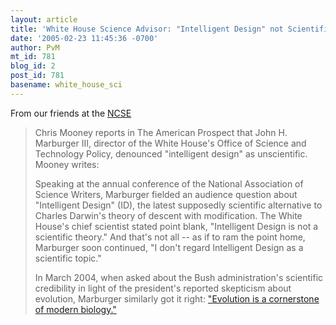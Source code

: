 ```yaml
---
layout: article
title: 'White House Science Advisor: "Intelligent Design" not Scientific'
date: '2005-02-23 11:45:36 -0700'
author: PvM
mt_id: 781
blog_id: 2
post_id: 781
basename: white_house_sci
---
```

From our friends at the [NCSE](http://www.ncseweb.org/resources/news/2005/US/768_white_house_science_advisor__2_22_2005.asp)

>  Chris Mooney reports in The American Prospect that John H. Marburger III, director of the White House's Office of Science and Technology Policy, denounced "intelligent design" as unscientific. Mooney writes:
> 
> Speaking at the annual conference of the National Association of Science Writers, Marburger fielded an audience question about "Intelligent Design" (ID), the latest supposedly scientific alternative to Charles Darwin's theory of descent with modification. The White House's chief scientist stated point blank, "Intelligent Design is not a scientific theory." And that's not all -- as if to ram the point home, Marburger soon continued, "I don't regard Intelligent Design as a scientific topic."
> 
> In March 2004, when asked about the Bush administration's scientific credibility in light of the president's reported skepticism about evolution, Marburger similarly got it right: ["Evolution is a cornerstone of modern biology."](http://www.ncseweb.org/resources/news/2004/US/187_white_house_science_advisorb_3_5_2004.asp)
